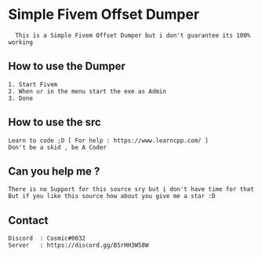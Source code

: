 # Simple Fivem Offset Dumper
`   This is a Simple Fivem Offset Dumper but i don't guarantee its 100% working `

## How to use the Dumper
```
1. Start Fivem
2. When ur in the menu start the exe as Admin
3. Done
```
## How to use the src
```
Learn to code ;D [ For help : https://www.learncpp.com/ ]
Don't be a skid , be A Coder
```
## Can you help me ?
```
There is no Support for this source sry but i don't have time for that
But if you like this source how about you give me a star :D
```
## Contact
```
Discord  : Cosmic#0032
Server   : https://discord.gg/BSrHH3W58W
```

